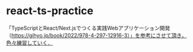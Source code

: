 # react-ts-practice
「TypeScriptとReact/Next.jsでつくる実践Webアプリケーション開発（https://gihyo.jp/book/2022/978-4-297-12916-3）」を参考にさせて頂き，色々練習していく．
